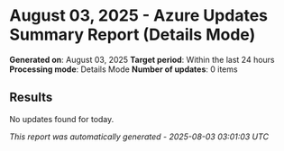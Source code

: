 # August 03, 2025 - Azure Updates Summary Report (Details Mode)

**Generated on**: August 03, 2025
**Target period**: Within the last 24 hours
**Processing mode**: Details Mode
**Number of updates**: 0 items

## Results

No updates found for today.


*This report was automatically generated - 2025-08-03 03:01:03 UTC*
